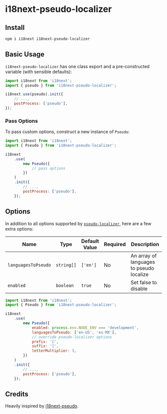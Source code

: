 # i18next-pseudo-localizer

## Install

```sh
npm i i18next i18next-pseudo-localizer
```

## Basic Usage

`i18next-pseudo-localizer` has one class export and a pre-constructed variable (with sensible defaults):

```js
import i18next from 'i18next';
import { pseudo } from 'i18next-pseudo-localizer';

i18next.use(pseudo).init({
    // ...,
    postProcess: ['pseudo'],
});
```

### Pass Options

To pass custom options, construct a new instance of `Pseudo`:

```js
import i18next from 'i18next';
import { Pseudo } from 'i18next-pseudo-localizer';

i18next
    .use(
        new Pseudo({
            // pass options
        })
    )
    .init({
        // ...,
        postProcess: ['pseudo'],
    });
```

## Options

In addition to all options supported by [`pseudo-localizer`](https://github.com/atomicpages/pseudo-localizer#options), here are a few extra options:

| Name                | Type       | Default Value | Required | Description                              |
| ------------------- | ---------- | ------------- | -------- | ---------------------------------------- |
| `languagesToPseudo` | `string[]` | `['en']`      | No       | An array of languages to pseudo localize |
| `enabled`           | `boolean`  | `true`        | No       | Set false to disable                     |

```js
import i18next from 'i18next';
import { Pseudo } from 'i18next-pseudo-localizer';

i18next
    .use(
        new Pseudo({
            enabled: process.env.NODE_ENV === 'development',
            languagesToPseudo: ['en-US', 'es-MX'],
            // override pseudo-localizer options
            prefix: '[',
            suffix: ']',
            letterMultiplier: 3,
        })
    )
    .init({
        // ...,
        postProcess: ['pseudo'],
    });
```

## Credits

Heavily inspired by [i18next-pseudo](https://github.com/MattBoatman/i18next-pseudo).
